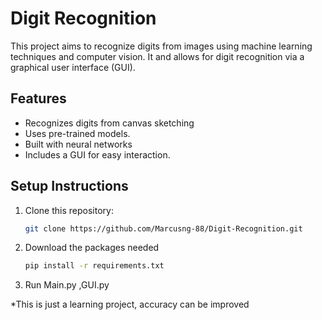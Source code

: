 # Digit Recognition

This project aims to recognize digits from images using machine learning techniques and computer vision. It and allows for digit recognition via a graphical user interface (GUI).

## Features
- Recognizes digits from canvas sketching
- Uses pre-trained models.
- Built with neural networks
- Includes a GUI for easy interaction.

## Setup Instructions

1. Clone this repository:
   ```bash
   git clone https://github.com/Marcusng-88/Digit-Recognition.git

2. Download the packages needed
   ```bash
   pip install -r requirements.txt

3. Run Main.py ,GUI.py

*This is just a learning project, accuracy can be improved

